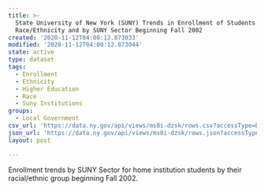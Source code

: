 ```yaml
---
title: >-
  State University of New York (SUNY) Trends in Enrollment of Students by
  Race/Ethnicity and by SUNY Sector Beginning Fall 2002
created: '2020-11-12T04:00:12.873033'
modified: '2020-11-12T04:00:12.873044'
state: active
type: dataset
tags:
  - Enrollment
  - Ethnicity
  - Higher Education
  - Race
  - Suny Institutions
groups:
  - Local Government
csv_url: 'https://data.ny.gov/api/views/ms8i-dzsk/rows.csv?accessType=DOWNLOAD'
json_url: 'https://data.ny.gov/api/views/ms8i-dzsk/rows.json?accessType=DOWNLOAD'
layout: post

---
```

Enrollment trends by SUNY Sector for home institution students by their racial/ethnic group beginning Fall 2002.
